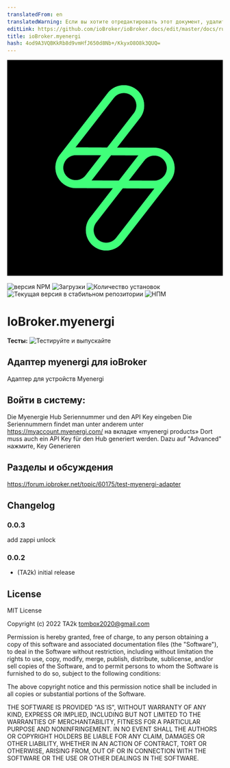 ```yaml
---
translatedFrom: en
translatedWarning: Если вы хотите отредактировать этот документ, удалите поле «translationFrom», в противном случае этот документ будет снова автоматически переведен
editLink: https://github.com/ioBroker/ioBroker.docs/edit/master/docs/ru/adapterref/iobroker.myenergi/README.md
title: ioBroker.myenergi
hash: 4od9A3VQBKkRb8d9vmHfJ650d8Nb+/KkyxO8O8k3QUQ=
---
```

![Логотип](../../../en/adapterref/iobroker.myenergi/admin/myenergi.png)

![версия NPM](https://img.shields.io/npm/v/iobroker.myenergi.svg)
![Загрузки](https://img.shields.io/npm/dm/iobroker.myenergi.svg)
![Количество установок](https://iobroker.live/badges/myenergi-installed.svg)
![Текущая версия в стабильном репозитории](https://iobroker.live/badges/myenergi-stable.svg)
![НПМ](https://nodei.co/npm/iobroker.myenergi.png?downloads=true)

# IoBroker.myenergi
**Тесты:** ![Тестируйте и выпускайте](https://github.com/iobroker-community-adapters/ioBroker.myenergi/workflows/Test%20and%20Release/badge.svg)

## Адаптер myenergi для ioBroker
Адаптер для устройств Myenergi

## Войти в систему:
Die Myenergie Hub Seriennummer und den API Key eingeben Die Seriennummern findet man unter anderem unter https://myaccount.myenergi.com/ на вкладке «myenergi products» Dort muss auch ein API Key für den Hub generiert werden.
Dazu auf "Advanced" нажмите, Key Generieren

## Разделы и обсуждения
<https://forum.iobroker.net/topic/60175/test-myenergi-adapter>

## Changelog

### 0.0.3

add zappi unlock

### 0.0.2

- (TA2k) initial release

## License

MIT License

Copyright (c) 2022 TA2k <tombox2020@gmail.com>

Permission is hereby granted, free of charge, to any person obtaining a copy
of this software and associated documentation files (the "Software"), to deal
in the Software without restriction, including without limitation the rights
to use, copy, modify, merge, publish, distribute, sublicense, and/or sell
copies of the Software, and to permit persons to whom the Software is
furnished to do so, subject to the following conditions:

The above copyright notice and this permission notice shall be included in all
copies or substantial portions of the Software.

THE SOFTWARE IS PROVIDED "AS IS", WITHOUT WARRANTY OF ANY KIND, EXPRESS OR
IMPLIED, INCLUDING BUT NOT LIMITED TO THE WARRANTIES OF MERCHANTABILITY,
FITNESS FOR A PARTICULAR PURPOSE AND NONINFRINGEMENT. IN NO EVENT SHALL THE
AUTHORS OR COPYRIGHT HOLDERS BE LIABLE FOR ANY CLAIM, DAMAGES OR OTHER
LIABILITY, WHETHER IN AN ACTION OF CONTRACT, TORT OR OTHERWISE, ARISING FROM,
OUT OF OR IN CONNECTION WITH THE SOFTWARE OR THE USE OR OTHER DEALINGS IN THE
SOFTWARE.